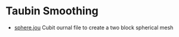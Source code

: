# Taubin Smoothing

* [sphere.jou](sphere.jou) Cubit ournal file to create a two block spherical mesh
